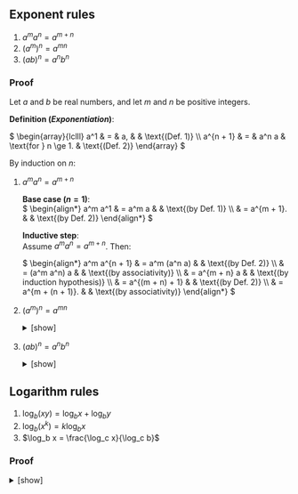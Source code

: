## Exponent rules

1. $a^m a^n = a^{m + n}$
2. $(a^m)^n = a^{mn}$
3. $(ab)^n = a^n b^n$

### Proof

Let $a$ and $b$ be real numbers, and let $m$ and $n$ be positive integers.

**Definition (_Exponentiation_)**:

$`
\begin{array}{lclll}
a^1       & = & a,    &                      & \text{(Def. 1)} \\
a^{n + 1} & = & a^n a & \text{for } n \ge 1. & \text{(Def. 2)}
\end{array}
`$

By induction on $n$:

1. $a^m a^n = a^{m + n}$

   **Base case ($n = 1$)**:
   <br>
   $`
   \begin{align*}
   a^m a^1
   & = a^m a      & & \text{(by Def. 1)} \\
   & = a^{m + 1}. & & \text{(by Def. 2)}
   \end{align*}
   `$

   **Inductive step**:
   <br>
   Assume $a^m a^n = a^{m + n}$. Then:

   $`
   \begin{align*}
   a^m a^{n + 1}
   & = a^m (a^n a)      & & \text{(by Def. 2)} \\
   & = (a^m a^n) a      & & \text{(by associativity)} \\
   & = a^{m + n} a      & & \text{(by induction hypothesis)} \\
   & = a^{(m + n) + 1}  & & \text{(by Def. 2)} \\
   & = a^{m + (n + 1)}. & & \text{(by associativity)}
   \end{align*}
   `$

2. $(a^m)^n = a^{mn}$

   <details>
   <summary>[show]</summary>

   **Base case ($n = 1$)**:
   <br>
   $`
   \begin{align*}
   (a^m)^1
   & = a^m            & & \text{(by Def. 1)} \\
   & = a^{m \cdot 1}. & & \text{(by identity)}
   \end{align*}
   `$

   **Inductive step**:
   <br>
   Assume $(a^m)^n = a^{mn}$. Then:

   $`
   \begin{align*}
   (a^m)^{n + 1}
   & = (a^m)^n a^m   & & \text{(by Def. 2)} \\
   & = a^{mn} a^m    & & \text{(by the induction hypothesis)} \\
   & = a^{mn + m}    & & \text{(by Rule 1)} \\
   & = a^{m(n + 1)}. & & \text{(by distributivity)}
   \end{align*}
   `$

   </details>

3. $(ab)^n = a^n b^n$

   <details>
   <summary>[show]</summary>

   **Base case ($n = 1$)**:
   <br>
   $`
   \begin{align*}
   (ab)^1
   & = ab       & & \text{(by Def. 1)} \\
   & = a^1 b^1. & & \text{(by Def. 1)}
   \end{align*}
   `$

   **Inductive step**:
   <br>
   Assume $(ab)^n = a^n b^n$. Then:

   $`
   \begin{align*}
   (ab)^{n + 1}
   & = (ab)^n (ab)          & & \text{(by Def. 2)} \\
   & = a^n b^n (ab)         & & \text{(by the induction hypothesis)} \\
   & = (a^n a) (b^n b)      & & \text{(by associativity and commutativity)} \\
   & = a^{n + 1} b^{n + 1}. & & \text{(by Def. 2)}
   \end{align*}
   `$

   </details>

## Logarithm rules

1. $\log_b (xy) = \log_b x + \log_b y$
2. $\log_b (x^k) = k \log_b x$
3. $\log_b x = \frac{\log_c x}{\log_c b}$

### Proof

<details>
<summary>[show]</summary>

Let $x, y > 0$ and $k$ be real numbers, and let $b, c > 0$ be real numbers with $b, c \ne 1$. Since a logarithm is the inverse of exponentiation, we have:

$`b^{\log_b x} = \log_b (b^x) = x,`$

just like $f(f^{-1}(x)) = f^{-1}(f(x)) = x$. Using this:

1. <br>

   $`
   \begin{align}
   \log_b (xy)
   &= \log_b (b^{\log_b x} b^{\log_b y}) \\
   &= \log_b (b^{\log_b x + \log_b y}) \\
   &= \log_b x + \log_b y.
   \end{align}
   `$

2. <br>

   $`
   \begin{align}
   \log_b (x^k)
   &= \log_b ((b^{\log_b x})^k) \\
   &= \log_b (b^{k \log_b x}) \\
   &= k \log_b x.
   \end{align}
   `$

3. <br>

   $`
   \begin{align}
   \log_b x
   &= \frac{\log_b x \cdot \log_c b}{\log_c b} \\
   &= \frac{\log_c (b^{\log_b x})}{\log_c b} \\
   &= \frac{\log_c x}{\log_c b}.
   \end{align}
   `$

</details>
